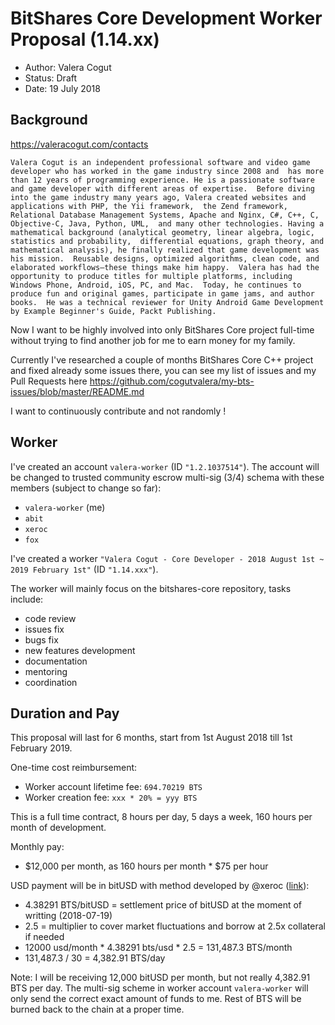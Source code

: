 BitShares Core Development Worker Proposal (1.14.xx)
====================================================

* Author: Valera Cogut
* Status: Draft
* Date: 19 July 2018

Background
----------

https://valeracogut.com/contacts

`Valera Cogut is an independent professional software and video game developer who has worked in the game industry since 2008 and 
has more than 12 years of programming experience. He is a passionate software and game developer with different areas of expertise. 
Before diving into the game industry many years ago, Valera created websites and applications with PHP, the Yii framework, 
the Zend framework, Relational Database Management Systems, Apache and Nginx, C#, C++, C, Objective-C, Java, Python, UML, 
and many other technologies. Having a mathematical background (analytical geometry, linear algebra, logic, statistics and probability, 
differential equations, graph theory, and mathematical analysis), he finally realized that game development was his mission. 
Reusable designs, optimized algorithms, clean code, and elaborated workflows—these things make him happy. 
Valera has had the opportunity to produce titles for multiple platforms, including Windows Phone, Android, iOS, PC, and Mac. 
Today, he continues to produce fun and original games, participate in game jams, and author books. 
He was a technical reviewer for Unity Android Game Development by Example Beginner's Guide, Packt Publishing.`

Now I want to be highly involved into only BitShares Core project full-time without trying to find another job for me to earn money for my family.

Currently I've researched a couple of months BitShares Core C++ project and fixed already some issues there, 
you can see my list of issues and my Pull Requests here https://github.com/cogutvalera/my-bts-issues/blob/master/README.md

I want to continuously contribute and not randomly !

Worker
------

I've created an account `valera-worker` (ID `"1.2.1037514"`). The account will be
changed to trusted community escrow multi-sig (3/4) schema with these members (subject to change so far):

- `valera-worker` (me)
- `abit`
- `xeroc`
- `fox`

I've created a worker `"Valera Cogut - Core Developer - 2018 August 1st ~ 2019 February 1st"` (ID `"1.14.xxx"`).

The worker will mainly focus on the bitshares-core repository, tasks include:

* code review
* issues fix
* bugs fix
* new features development
* documentation
* mentoring
* coordination

Duration and Pay
----------------

This proposal will last for 6 months, start from 1st August 2018 till 1st February 2019.

One-time cost reimbursement:
* Worker account lifetime fee: `694.70219 BTS`
* Worker creation fee: `xxx * 20% = yyy BTS`

This is a full time contract, 8 hours per day, 5 days a week, 160 hours per month of development.

Monthly pay:
* $12,000 per month, as 160 hours per month * $75 per hour

USD payment will be in bitUSD with method developed by @xeroc
([link](https://github.com/xeroc/worker-proposals/blob/master/2017-02.md#worker)):

* 4.38291 BTS/bitUSD = settlement price of bitUSD at the moment of writting (2018-07-19)
* 2.5 = multiplier to cover market fluctuations and borrow at 2.5x collateral if needed
* 12000 usd/month * 4.38291 bts/usd * 2.5 = 131,487.3  BTS/month
* 131,487.3 / 30 = 4,382.91 BTS/day

Note: I will be receiving 12,000 bitUSD per month, but not really 4,382.91 BTS per day.
The multi-sig scheme in worker account `valera-worker` will only send the correct exact
amount of funds to me. Rest of BTS will be burned back to the chain at a proper time.
